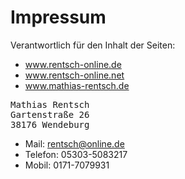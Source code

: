 # Impressum

Verantwortlich für den Inhalt der Seiten:

- www.rentsch-online.de
- www.rentsch-online.net
- www.mathias-rentsch.de

<pre>
Mathias Rentsch
Gartenstraße 26
38176 Wendeburg
</pre>

- Mail: rentsch@online.de
- Telefon: 05303-5083217
- Mobil: 0171-7079931
